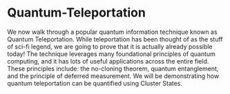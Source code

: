 # Quantum-Teleportation

We now walk through a popular quantum information technique known as Quantum Teleportation. While teleportation has been thought of as the stuff of sci-fi legend, we are going to prove that it is
actually already possible today! The technique leverages many foundational principles of quantum computing, and it has lots of useful applications across the entire field. These principles include: the
no-cloning theorem, quantum entanglement, and the principle of deferred measurement. We will be demonstrating how quantum teleportation can be quantified using Cluster States.
